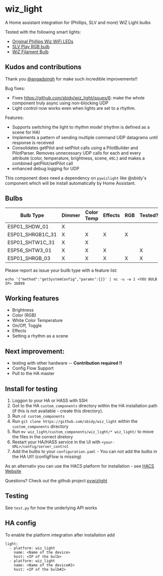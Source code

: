 # wiz_light
A Home assistant integration for (Phillips, SLV and more) WiZ Light bulbs

Tested with the following smart lights:

* [Original Phillips Wiz WiFi LEDs](https://www.lighting.philips.co.in/consumer/smart-wifi-led)
* [SLV Play RGB bulb](https://www.amazon.de/dp/B07PNCDJLW)
* [WiZ Filament Bulb](https://www.wizconnected.com/en/consumer/products/g95-filament-whites/)

## Kudos and contributions
Thank you [@angadsingh](https://github.com/angadsingh) for make such incredible improvements!!

Bug fixes:
 - Fixes https://github.com/sbidy/wiz_light/issues/6: make the whole component truly async using non-blocking UDP
 - Light control now works even when lights are set to a rhythm.

Features:
 - Supports switching the light to rhythm mode! (rhythm is defined as a scene for HA)
 - Implements a pattern of sending multiple command UDP datagrams until response is received
 - Consolidates getPilot and setPilot calls using a PilotBuilder and PilotParser. Removes unnecessary UDP calls for each and every attribute (color, temperature, brightness, scene, etc.) and makes a combined getPilot/setPilot call
 - enhanced debug logging for UDP

This component does need a dependency on `pywizlight` like @sbidy's component which will be install automatically by Home Assistant.

## Bulbs
| Bulb Type | Dimmer | Color Temp | Effects | RGB | Tested? |
|-----------|--------|------------|---------|-----|-----|
| ESP01_SHDW_01 | X  |   |   |   |  |
| ESP01_SHRGB1C_31 | X | X  | X | X |  |
| ESP01_SHTW1C_31 | X | X |   |   |  |
| ESP56_SHTW3_01 | X |  X  | X  |   | X |
| ESP01_SHRGB_03 | X | X | X | X | X |

Please report as issue your builb type with a feature list:

`echo '{"method":"getSystemConfig","params":{}}' | nc -u -w 1 <YOU BULB IP> 38899`

## Working features 
 - Brightness
 - Color (RGB)
 - White Color Temperature
 - On/Off, Toggle
 - Effects
 - Setting a rhythm as a scene

## Next improvement:
- testing with other hardware -- **Contribution required !!**
- Config Flow Support
- Pull to the HA master
  
## Install for testing 

1. Loggon to your HA or HASS with SSH
2. Got to the HA `custom_components` directory within the HA installation path (if this is not available - create this directory).
3. Run `cd custom_components`
4. Run `git clone https://github.com/sbidy/wiz_light` within the `custom_components` directory
5. Run `mv wiz_light/custom_components/wiz_light/* wiz_light/` to move the files in the correct diretory
6. Restart your HA/HASS service in the UI with `<your-URL>/config/server_control`
7. Add the bulbs to your `configuration.yaml` - You can not add the bulbs in the HA UI!! (configFlow is missing)

As an alternativ you can use the HACS platform for installation - see [HACS Website](https://hacs.xyz)

Questions? Check out the github project [pywizlight](https://github.com/sbidy/pywizlight)

## Testing
See `test.py` for how the underlying API works

## HA config
To enable the platform integration after installation add 
```
light:
  - platform: wiz_light
    name: <Name of the device>
    host: <IP of the bulb>
  - platform: wiz_light
    name: <Name of the device#2>
    host: <IP of the bulb#2>
```
